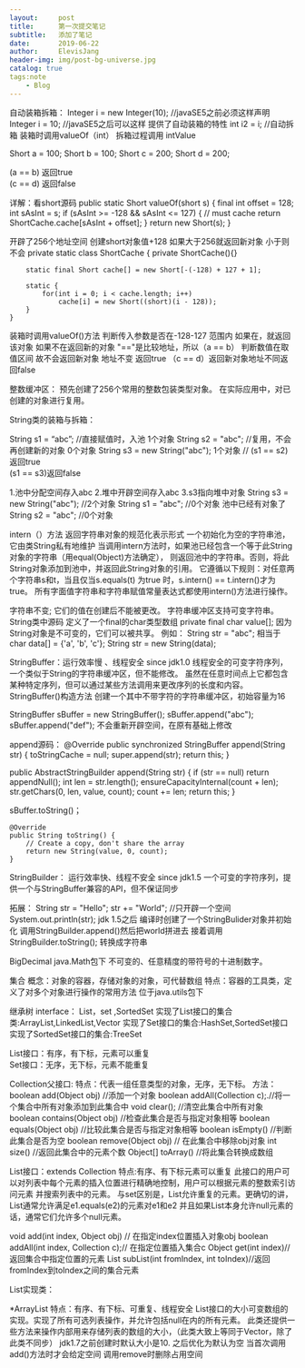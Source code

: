 ```yaml
---
layout:     post
title:      第一次提交笔记
subtitle:   添加了笔记
date:       2019-06-22
author:     ElevisJang
header-img: img/post-bg-universe.jpg
catalog: true
tags:note
    - Blog
---
```

自动装箱拆箱：
Integer i = new Integer(10);  //javaSE5之前必须这样声明
Integer i = 10;   //javaSE5之后可以这样  提供了自动装箱的特性
int i2 = i; //自动拆箱
装箱时调用valueOf（int） 拆箱过程调用 intValue

Short a = 100;
Short b = 100;
Short c = 200;
Short d = 200;

(a == b) 返回true   
(c == d) 返回false

详解：看short源码
public static Short valueOf(short s) {
        final int offset = 128;
        int sAsInt = s;
        if (sAsInt >= -128 && sAsInt <= 127) { // must cache
            return ShortCache.cache[sAsInt + offset];
        }
        return new Short(s);
    }  

开辟了256个地址空间  创建short对象值+128 如果大于256就返回新对象 小于则不会
 private static class ShortCache {
        private ShortCache(){}

        static final Short cache[] = new Short[-(-128) + 127 + 1];

        static {
            for(int i = 0; i < cache.length; i++)
                cache[i] = new Short((short)(i - 128));
        }
    }
装箱时调用valueOf()方法  判断传入参数是否在-128-127 范围内 如果在，就返回该对象 如果不在返回新的对象
"=="是比较地址，所以（a == b） 判断数值在取值区间 故不会返回新对象 地址不变 返回true （c == d）返回新对象地址不同返回false

整数缓冲区：
预先创建了256个常用的整数包装类型对象。
在实际应用中，对已创建的对象进行复用。

String类的装箱与拆箱：

String s1 = “abc”; //直接赋值时，入池 1个对象
String s2 = "abc";   //复用，不会再创建新的对象  0个对象
String s3 = new String("abc"); 1个对象   //
(s1 == s2)返回true  
(s1 == s3)返回false

1.池中分配空间存入abc 2.堆中开辟空间存入abc 3.s3指向堆中对象
String s3 = new String("abc");  //2个对象
String s1 = "abc"; //0个对象 池中已经有对象了
String s2 = "abc"; //0个对象



intern（）方法 返回字符串对象的规范化表示形式
一个初始化为空的字符串池，它由类String私有地维护
当调用intern方法时，如果池已经包含一个等于此String对象的字符串（用equal(Object)方法确定），
则返回池中的字符串。否则，将此String对象添加到池中，并返回此String对象的引用。
它遵循以下规则：对任意两个字符串s和t，当且仅当s.equals(t) 为true 时，s.intern() == t.intern()才为true。
所有字面值字符串和字符串赋值常量表达式都使用intern()方法进行操作。

字符串不变; 它们的值在创建后不能被更改。 字符串缓冲区支持可变字符串。   
String类中源码 定义了一个final的char类型数组  private final char value[];
因为String对象是不可变的，它们可以被共享。 例如：
String str = "abc";
相当于
  char data[] = {'a', 'b', 'c'};
  String str = new String(data);

StringBuffer：运行效率慢  、线程安全  since jdk1.0
线程安全的可变字符序列，一个类似于String的字符串缓冲区，但不能修改。
虽然在任意时间点上它都包含某种特定序列，但可以通过某些方法调用来更改序列的长度和内容。
StringBuffer()构造方法 创建一个其中不带字符的字符串缓冲区，初始容量为16


StringBuffer sBuffer = new StringBuffer();
sBuffer.append("abc");
sBuffer.append("def");
不会重新开辟空间，在原有基础上修改

append源码：
@Override
    public synchronized StringBuffer append(String str) {
        toStringCache = null;
        super.append(str);
        return this;
    }

public AbstractStringBuilder append(String str) {
        if (str == null)
            return appendNull();
        int len = str.length();
        ensureCapacityInternal(count + len);
        str.getChars(0, len, value, count);
        count += len;
        return this;
    }

sBuffer.toString()；

    @Override
    public String toString() {
        // Create a copy, don't share the array
        return new String(value, 0, count);
    }

StringBuilder： 运行效率快、线程不安全  since jdk1.5
一个可变的字符序列，提供一个与StringBuffer兼容的API，但不保证同步

拓展：
String str = "Hello";
str += "World";    //只开辟一个空间
System.out.println(str);
jdk 1.5之后
编译时创建了一个StringBulider对象并初始化
调用StringBuilder.append()然后把world拼进去
接着调用StringBuilder.toString(); 转换成字符串  


BigDecimal
java.Math包下
不可变的、任意精度的带符号的十进制数字。



集合
概念：对象的容器，存储对象的对象，可代替数组
特点：容器的工具类，定义了对多个对象进行操作的常用方法
位于java.utils包下

继承树
interface： List，set ,SortedSet
实现了List接口的集合类:ArrayList,LinkedList,Vector
实现了Set接口的集合:HashSet,SortedSet接口
实现了SortedSet接口的集合:TreeSet

List接口：有序，有下标，元素可以重复  
Set接口：无序，无下标，元素不能重复

Collection父接口:
特点：代表一组任意类型的对象，无序，无下标。
方法：
boolean add(Object obj)  //添加一个对象
boolean addAll(Collection c);.//将一个集合中所有对象添加到此集合中
void clear(); //清空此集合中所有对象
boolean contains(Object obj) //检查此集合是否与指定对象相等
boolean equals(Object obj) //比较此集合是否与指定对象相等
boolean isEmpty() //判断此集合是否为空
boolean remove(Object obj) // 在此集合中移除obj对象
int size()  //返回此集合中的元素个数
Object[] toArray() //将此集合转换成数组


List接口：extends Collection
特点:有序、有下标元素可以重复
此接口的用户可以对列表中每个元素的插入位置进行精确地控制，用户可以根据元素的整数索引访问元素
并搜索列表中的元素。
与set区别是，List允许重复的元素。更确切的讲，List通常允许满足e1.equals(e2)的元素对e1和e2
并且如果List本身允许null元素的话，通常它们允许多个null元素。


void add(int index, Object obj) // 在指定index位置插入对象obj
boolean addAll(int index, Collection c);// 在指定位置插入集合c
Object get(int index)// 返回集合中指定位置的元素
List subList(int fromIndex, int toIndex)//返回fromIndex到toIndex之间的集合元素


List实现类：

*ArrayList
特点：有序、有下标、可重复、线程安全
List接口的大小可变数组的实现。实现了所有可选列表操作，并允许包括null在内的所有元素。
此类还提供一些方法来操作内部用来存储列表的数组的大小，（此类大致上等同于Vector，除了此类不同步）
jdk1.7之前创建时默认大小是10.  之后优化为默认为空
当首次调用add()方法时才会给定空间
调用remove时删除占用空间
